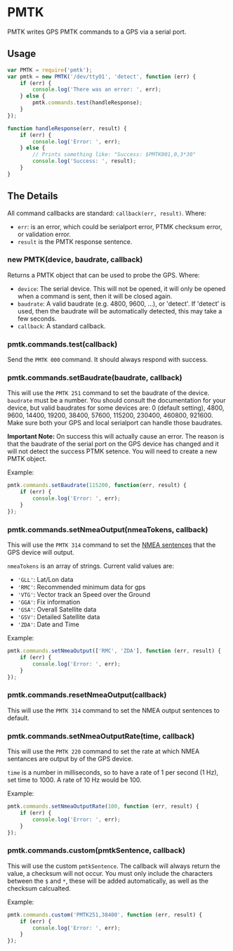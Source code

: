 # PMTK

PMTK writes GPS PMTK commands to a GPS via a serial port.

## Usage

```javascript
var PMTK = require('pmtk');
var pmtk = new PMTK('/dev/ttyO1', 'detect', function (err) {
    if (err) {
        console.log('There was an error: ', err);
    } else {
        pmtk.commands.test(handleResponse);
    }
});

function handleResponse(err, result) {
    if (err) {
        console.log('Error: ', err);
    } else {
        // Prints something like: "Success: $PMTK001,0,3*30"
        console.log('Success: ', result);   
    }
}
```

## The Details

All command callbacks are standard: `callback(err, result)`. Where:

- `err`: is an error, which could be serialport error, PTMK checksum error, or validation error.
- `result` is the PMTK response sentence.

### new PMTK(device, baudrate, callback)

Returns a PMTK object that can be used to probe the GPS. Where:

- `device`: The serial device. This will not be opened, it will only be opened when a command is sent, then it will be closed again.
- `baudrate`: A valid baudrate (e.g. 4800, 9600, ...), or 'detect'. If 'detect' is used, then the baudrate will be automatically detected, this may take a few seconds.
- `callback`: A standard callback.

### pmtk.commands.test(callback)

Send the `PMTK 000` command. It should always respond with success.

### pmtk.commands.setBaudrate(baudrate, callback)

This will use the `PMTK 251` command to set the baudrate of the device. `baudrate` must be a number. You should consult the documentation for your device, but valid baudrates for some devices are: 0 (default setting), 4800, 9600, 14400, 19200, 38400, 57600, 115200, 230400, 460800, 921600\. Make sure both your GPS and local serialport can handle those baudrates.

**Important Note:** On success this will actually cause an error. The reason is that the baudrate of the serial port on the GPS device has changed and it will not detect the success PTMK setence. You will need to create a new PMTK object.

Example:

```javascript
pmtk.commands.setBaudrate(115200, function(err, result) {
    if (err) {
        console.log('Error: ', err);
    }
});
```

### pmtk.commands.setNmeaOutput(nmeaTokens, callback)

This will use the `PMTK 314` command to set the [NMEA sentences](http://www.gpsinformation.org/dale/nmea.htm) that the GPS device will output.

`nmeaTokens` is an array of strings. Current valid values are:

- `'GLL'`: Lat/Lon data
- `'RMC'`: Recommended minimum data for gps
- `'VTG'`: Vector track an Speed over the Ground
- `'GGA'`: Fix information
- `'GSA'`: Overall Satellite data
- `'GSV'`: Detailed Satellite data
- `'ZDA'`: Date and Time

Example:

```javascript
pmtk.commands.setNmeaOutput(['RMC', 'ZDA'], function (err, result) {
    if (err) {
        console.log('Error: ', err);
    }
});
```

### pmtk.commands.resetNmeaOutput(callback)

This will use the `PMTK 314` command to set the NMEA output sentences to default.

### pmtk.commands.setNmeaOutputRate(time, callback)

This will use the `PMTK 220` command to set the rate at which NMEA sentances are output by of the GPS device.

`time` is a number in milliseconds, so to have a rate of 1 per second (1 Hz), set time to 1000. A rate of 10 Hz would be 100.

Example:

```javascript
pmtk.commands.setNmeaOutputRate(100, function (err, result) {
    if (err) {
        console.log('Error: ', err);
    }
});
```


### pmtk.commands.custom(pmtkSentence, callback)

This will use the custom `pmtkSentence`. The callback will always return the value, a checksum will not occur.  You must only include the characters between the `$` and `*`, these will be added automatically, as well as the checksum calcualted.  

Example:

```javascript
pmtk.commands.custom('PMTK251,38400', function (err, result) {
    if (err) {
        console.log('Error: ', err);
    }
});
```
